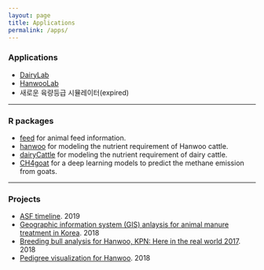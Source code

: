 ```yaml
---
layout: page
title: Applications
permalink: /apps/
---
```


### Applications  
- [DairyLab](https://youngjunna.shinyapps.io/DairyLab-Pro/)   
- [HanwooLab]( https://youngjunna.shinyapps.io/hanwoolab-example/)  
- 새로운 육량등급 시뮬레이터(expired)   
 

--------------

### R packages  
- [feed](https://github.com/adatalab/feed) for animal feed information.   
- [hanwoo](https://github.com/adatalab/hanwoo) for modeling the nutrient requirement of Hanwoo cattle.   
- [dairyCattle](https://github.com/adatalab/dairyCattle) for modeling the nutrient requirement of dairy cattle.
- [CH4goat](https://github.com/adatalab/CH4goat) for a deep learning models to predict the methane emission from goats.

--------------

### Projects    
- [ASF timeline](http://adatalab.net/asf-timeline/). 2019    
- [Geographic information system (GIS) anlaysis for animal manure treatment in Korea](https://github.com/YoungjunNa/GIS-livestock-manure.git). 2018  
- [Breeding bull analysis for Hanwoo, KPN: Here in the real world 2017](https://youngjunna.github.io/adatalab/kpn-2017-sample.html). 2018
- [Pedigree visualization for Hanwoo](https://youngjunna.github.io/2018/04/10/kpn-network-full/). 2018  

